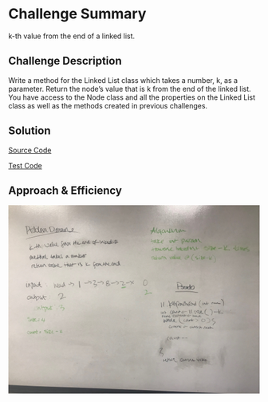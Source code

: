 # Challenge Summary
k-th value from the end of a linked list.

## Challenge Description
Write a method for the Linked List class which takes a number, k, as a parameter. Return the node’s value that is k from the end of the linked list. You have access to the Node class and all the properties on the Linked List class as well as the methods created in previous challenges.

## Solution
[Source Code](https://github.com/leepj85/data-structures-and-algorithms/blob/master/code401challenges/src/main/java/code401challenges/linkedlist/LinkedList.java)

[Test Code](https://github.com/leepj85/data-structures-and-algorithms/blob/master/code401challenges/src/test/java/code401challenges/linkedlist/LinkedListTest.java)

## Approach & Efficiency
![](https://github.com/leepj85/data-structures-and-algorithms/blob/master/code401challenges/assets/ll_kth_from_end.JPG)

